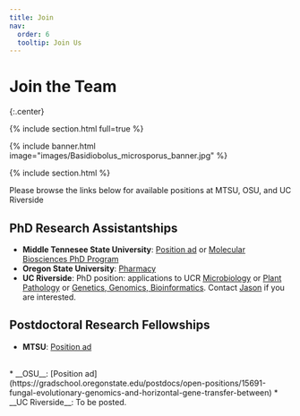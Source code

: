 ```yaml
---
title: Join
nav:
  order: 6
  tooltip: Join Us
---
```


# Join the Team

{:.center}

{% include section.html full=true %}

{% include banner.html image="images/Basidiobolus_microsporus_banner.jpg" %}

{% include section.html %}

Please browse the links below for available positions at MTSU, OSU, and UC Riverside

## PhD Research Assistantships

* __Middle Tennesee State University__: [Position ad](https://msastudents.org/2021/09/16/phd-position-at-middle-tennesee-state-university-walker-lab-deadline-december-18-2021/) or [Molecular Biosciences PhD Program](https://www.mtsu.edu/programs/molecular-biosciences-phd/) 
* __Oregon State University__: [Pharmacy](https://pharmacy.oregonstate.edu/pharmsciphd?)
* __UC Riverside__: PhD position: applications to UCR [Microbiology](https://microbiology.ucr.edu/) or [Plant Pathology]([https://microplantpath.ucr.edu/department-programs/plant-pathology-graduate-program) or [Genetics, Genomics, Bioinformatics](https://ggb.ucr.edu/). Contact [Jason](/members/jason-stajich) if you are interested.

## Postdoctoral Research Fellowships

* __MTSU__: [Position ad](https://careers.mtsu.edu/en-us/job/495502/biology-postdoctoral-research-assistant)
<br>
* __OSU__: [Position ad](https://gradschool.oregonstate.edu/postdocs/open-positions/15691-fungal-evolutionary-genomics-and-horizontal-gene-transfer-between)
* __UC Riverside__: To be posted.
